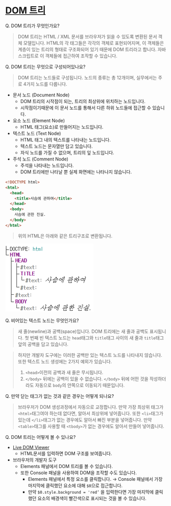 # [DOM 트리](https://ko.javascript.info/dom-nodes)

Q. DOM 트리가 무엇인가요?

> DOM 트리는 HTML / XML 문서를 브라우저가 읽을 수 있도록 변환된 문서 객체 모델입니다. HTML의 각 태그들은 각각의 객체로 표현되어지며, 이 객체들은 계층이 있는 트리의 형태로 구조화되어 있기 때문에 DOM 트리라고 합니다. 자바스크립트로 이 객체들에 접근하여 조작할 수 있습니다.

Q. DOM 트리는 무엇으로 구성되어있나요?

> DOM 트리는 노드들로 구성됩니다. 노드의 종류는 총 12개이며, 실무에서는 주로 4가지 노드를 다룹니다.

- 문서 노드 (Document Node)
  - DOM 트리의 시작점이 되는, 트리의 최상위에 위치하는 노드입니다.
  - 시작점이기때문에 이 문서 노드를 통해서 다른 하위 노드들에 접근할 수 있습니다.
- 요소 노드 (Element Node)
  - HTML 태그(요소)로 만들어지는 노드입니다.
- 텍스트 노드 (Text Node)
  - HTML 태그 내의 텍스트를 나타내는 노드입니다.
  - 텍스트 노드는 문자열만 담고 있습니다.
  - 자식 노드를 가질 수 없으며, 트리의 잎 노드입니다.
- 주석 노드 (Comment Node)
  - 주석을 나타내는 노드입니다.
  - DOM 트리에만 나타날 뿐 실제 화면에는 나타나지 않습니다.

```html
<!DOCTYPE html>
<html>
  <head>
    <title>사슴에 관하여</title>
  </head>
  <body>
    사슴에 관한 진실.
  </body>
</html>
```

> 위의 HTML은 아래와 같은 트리구조로 변환됩니다.

![DOM-tree](DOMtree.png)

Q. 비어있는 텍스트 노드는 무엇인가요?

> 새 줄(newline)과 공백(space)입니다. DOM 트리에는 새 줄과 공백도 표시됩니다. 첫 번째 빈 텍스트 노드는 `head`태그와 `title`태그 사이의 새 줄과 `title`태그 앞의 공백을 담고 있습니다.

> 하지만 개발자 도구에는 이러한 공백만 있는 텍스트 노드를 나타내지 않습니다. 또한 텍스트 노드 생성에는 2가지 예외가 있습니다.
>
> 1. `<head>`이전의 공백과 새 줄은 무시됩니다.
> 2. `</body>` 뒤에는 공백이 있을 수 없습니다. `</body>` 뒤에 어떤 것을 작성하더라도 자동으로 `body`의 안쪽으로 이동되기 때문입니다.

Q. 만약 닫는 태그가 없는 것과 같은 경우는 어떻게 되나요?

> 브라우저가 DOM 생성과정에서 자동으로 교정합니다. 만약 가장 최상위 태그가 `<html>`태그여야 하는데 없다면, 알아서 최상위에 넣어줍니다. 또한 `<li>`태그가 있는데 `</li>`태그가 없는 경우에도 알아서 빠진 부분을 넣어줍니다. 만약 `<table>`태그를 사용할 때 `<tbody>`가 없는 경우에도 알아서 만들어 넣어줍니다.

Q. DOM 트리는 어떻게 볼 수 있나요?

- [Live DOM Viewer](http://software.hixie.ch/utilities/js/live-dom-viewer/)
  - HTML문서를 입력하면 DOM 구조를 보여줍니다.
- 브라우저의 개발자 도구
  - Elements 패널에서 DOM 트리를 볼 수 있습니다.
  - 또한 Console 패널을 사용하여 DOM을 조작할 수도 있습니다.
    - Elements 패널에서 특정 요소를 클릭합니다. → Console 패널에서 가장 마지막에 클릭했던 요소에 대해 `$0`으로 접근합니다.
    - 만약 `$0.style.background = 'red’` 을 입력한다면 가장 마지막에 클릭했던 요소의 배경색이 빨간색으로 표시되는 것을 볼 수 있습니다.
